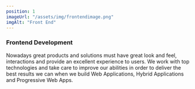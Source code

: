 ```yaml
---
position: 1
imageUrl: "/assets/img/frontendimage.png"
imgAlt: "Front End"
---
```


### Frontend Development

Nowadays great products and solutions must have great look and feel, interactions and provide an excellent
experience to users. We work with top technologies and take care to improve our abilities in order to deliver
the best results we can when we build Web Applications, Hybrid Applications and Progressive Web Apps.